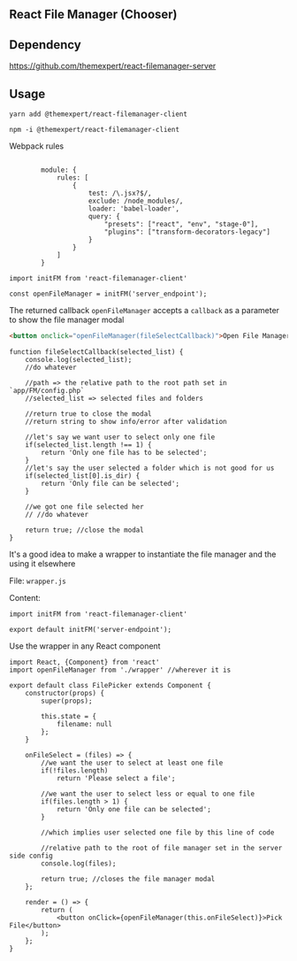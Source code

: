 ## React File Manager (Chooser)

## Dependency
https://github.com/themexpert/react-filemanager-server

## Usage

`yarn add @themexpert/react-filemanager-client`

`npm -i @themexpert/react-filemanager-client`

Webpack rules
```JS

        module: {
            rules: [
                {
                    test: /\.jsx?$/,
                    exclude: /node_modules/,
                    loader: 'babel-loader',
                    query: {
                        "presets": ["react", "env", "stage-0"],
                        "plugins": ["transform-decorators-legacy"]
                    }
                }
            ]
        }
 ```

```JS
import initFM from 'react-filemanager-client'

const openFileManager = initFM('server_endpoint');
```

The returned callback `openFileManager` accepts a `callback` as a parameter to show the file manager modal

```html
<button onclick="openFileManager(fileSelectCallback)">Open File Manager</button> 
```
```JS
function fileSelectCallback(selected_list) {
    console.log(selected_list);
    //do whatever
    
    //path => the relative path to the root path set in `app/FM/config.php`
    //selected_list => selected files and folders
    
    //return true to close the modal
    //return string to show info/error after validation
    
    //let's say we want user to select only one file
    if(selected_list.length !== 1) {
        return 'Only one file has to be selected';
    }
    //let's say the user selected a folder which is not good for us
    if(selected_list[0].is_dir) {
        return 'Only file can be selected';
    }
    
    //we got one file selected her
    // //do whatever
    
    return true; //close the modal
}
```


It's a good idea to make a wrapper to instantiate the file manager and the using it elsewhere

File: `wrapper.js`

Content: 
```JS
import initFM from 'react-filemanager-client'

export default initFM('server-endpoint');
```

Use the wrapper in any React component

```JS
import React, {Component} from 'react'
import openFileManager from './wrapper' //wherever it is

export default class FilePicker extends Component {
    constructor(props) {
        super(props);
        
        this.state = {
            filename: null
        };
    }
    
    onFileSelect = (files) => {
        //we want the user to select at least one file
        if(!files.length)
            return 'Please select a file';
        
        //we want the user to select less or equal to one file
        if(files.length > 1) {
            return 'Only one file can be selected';
        }
        
        //which implies user selected one file by this line of code
        
        //relative path to the root of file manager set in the server side config
        console.log(files);
        
        return true; //closes the file manager modal
    };
    
    render = () => {
        return (
            <button onClick={openFileManager(this.onFileSelect)}>Pick File</button>
        );
    };
}
```